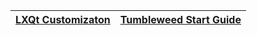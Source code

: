 |**[LXQt Customizaton](https://github.com/simoniz0r/guides/wiki/LXQt-Customizaton)**|**[Tumbleweed Start Guide](https://github.com/simoniz0r/guides/wiki/Tumbleweed)**|
|---|---|
